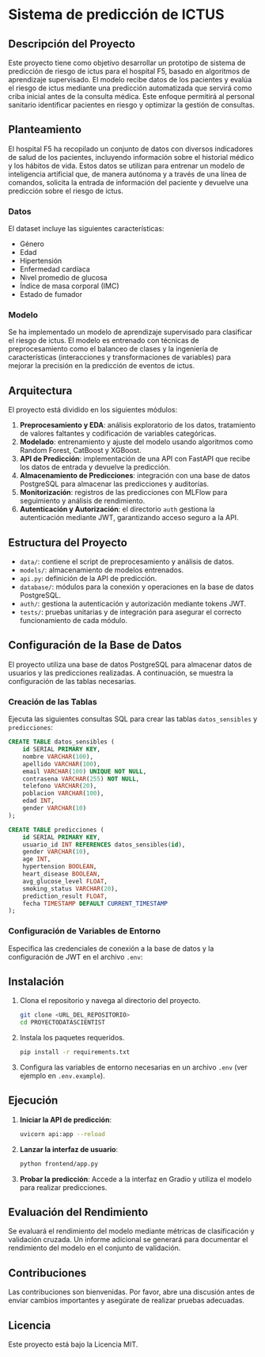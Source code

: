 # **Sistema de predicción de ICTUS**

## Descripción del Proyecto
Este proyecto tiene como objetivo desarrollar un prototipo de sistema de predicción de riesgo de ictus para el hospital F5, basado en algoritmos de aprendizaje supervisado. El modelo recibe datos de los pacientes y evalúa el riesgo de ictus mediante una predicción automatizada que servirá como criba inicial antes de la consulta médica. Este enfoque permitirá al personal sanitario identificar pacientes en riesgo y optimizar la gestión de consultas.

## Planteamiento
El hospital F5 ha recopilado un conjunto de datos con diversos indicadores de salud de los pacientes, incluyendo información sobre el historial médico y los hábitos de vida. Estos datos se utilizan para entrenar un modelo de inteligencia artificial que, de manera autónoma y a través de una línea de comandos, solicita la entrada de información del paciente y devuelve una predicción sobre el riesgo de ictus.

### Datos
El dataset incluye las siguientes características:
- Género
- Edad
- Hipertensión
- Enfermedad cardíaca
- Nivel promedio de glucosa
- Índice de masa corporal (IMC)
- Estado de fumador

### Modelo
Se ha implementado un modelo de aprendizaje supervisado para clasificar el riesgo de ictus. El modelo es entrenado con técnicas de preprocesamiento como el balanceo de clases y la ingeniería de características (interacciones y transformaciones de variables) para mejorar la precisión en la predicción de eventos de ictus.

## Arquitectura
El proyecto está dividido en los siguientes módulos:
1. **Preprocesamiento y EDA**: análisis exploratorio de los datos, tratamiento de valores faltantes y codificación de variables categóricas.
2. **Modelado**: entrenamiento y ajuste del modelo usando algoritmos como Random Forest, CatBoost y XGBoost.
3. **API de Predicción**: implementación de una API con FastAPI que recibe los datos de entrada y devuelve la predicción.
4. **Almacenamiento de Predicciones**: integración con una base de datos PostgreSQL para almacenar las predicciones y auditorías.
5. **Monitorización**: registros de las predicciones con MLFlow para seguimiento y análisis de rendimiento.
6. **Autenticación y Autorización**: el directorio `auth` gestiona la autenticación mediante JWT, garantizando acceso seguro a la API.

## Estructura del Proyecto
- `data/`: contiene el script de preprocesamiento y análisis de datos.
- `models/`: almacenamiento de modelos entrenados.
- `api.py`: definición de la API de predicción.
- `database/`: módulos para la conexión y operaciones en la base de datos PostgreSQL.
- `auth/`: gestiona la autenticación y autorización mediante tokens JWT.
- `tests/`: pruebas unitarias y de integración para asegurar el correcto funcionamiento de cada módulo.

## Configuración de la Base de Datos
El proyecto utiliza una base de datos PostgreSQL para almacenar datos de usuarios y las predicciones realizadas. A continuación, se muestra la configuración de las tablas necesarias.

### Creación de las Tablas
Ejecuta las siguientes consultas SQL para crear las tablas `datos_sensibles` y `predicciones`:

```sql
CREATE TABLE datos_sensibles (
    id SERIAL PRIMARY KEY,
    nombre VARCHAR(100),
    apellido VARCHAR(100),
    email VARCHAR(100) UNIQUE NOT NULL,
    contrasena VARCHAR(255) NOT NULL,
    telefono VARCHAR(20),
    poblacion VARCHAR(100),
    edad INT,
    gender VARCHAR(10)
);

CREATE TABLE predicciones (
    id SERIAL PRIMARY KEY,
    usuario_id INT REFERENCES datos_sensibles(id),
    gender VARCHAR(10),
    age INT,
    hypertension BOOLEAN,
    heart_disease BOOLEAN,
    avg_glucose_level FLOAT,
    smoking_status VARCHAR(20),
    prediction_result FLOAT,
    fecha TIMESTAMP DEFAULT CURRENT_TIMESTAMP
);
```

### Configuración de Variables de Entorno
Especifica las credenciales de conexión a la base de datos y la configuración de JWT en el archivo `.env`:

## Instalación
1. Clona el repositorio y navega al directorio del proyecto.
   ```bash
   git clone <URL_DEL_REPOSITORIO>
   cd PROYECTODATASCIENTIST
   ```
2. Instala los paquetes requeridos.
   ```bash
   pip install -r requirements.txt
   ```
3. Configura las variables de entorno necesarias en un archivo `.env` (ver ejemplo en `.env.example`).

## Ejecución
1. **Iniciar la API de predicción**:
   ```bash
   uvicorn api:app --reload
   ```
2. **Lanzar la interfaz de usuario**:
   ```bash
   python frontend/app.py
   ```
3. **Probar la predicción**: Accede a la interfaz en Gradio y utiliza el modelo para realizar predicciones.

## Evaluación del Rendimiento
Se evaluará el rendimiento del modelo mediante métricas de clasificación y validación cruzada. Un informe adicional se generará para documentar el rendimiento del modelo en el conjunto de validación.

## Contribuciones
Las contribuciones son bienvenidas. Por favor, abre una discusión antes de enviar cambios importantes y asegúrate de realizar pruebas adecuadas.

## Licencia
Este proyecto está bajo la Licencia MIT.
